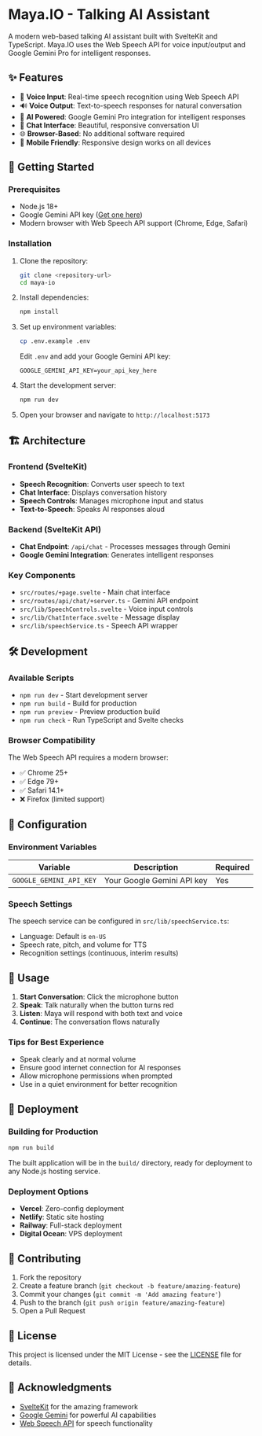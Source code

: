 # Maya.IO - Talking AI Assistant

A modern web-based talking AI assistant built with SvelteKit and TypeScript. Maya.IO uses the Web Speech API for voice input/output and Google Gemini Pro for intelligent responses.

## ✨ Features

- 🎤 **Voice Input**: Real-time speech recognition using Web Speech API
- 🔊 **Voice Output**: Text-to-speech responses for natural conversation
- 🧠 **AI Powered**: Google Gemini Pro integration for intelligent responses
- 💬 **Chat Interface**: Beautiful, responsive conversation UI
- 🌐 **Browser-Based**: No additional software required
- 📱 **Mobile Friendly**: Responsive design works on all devices

## 🚀 Getting Started

### Prerequisites

- Node.js 18+ 
- Google Gemini API key ([Get one here](https://makersuite.google.com/app/apikey))
- Modern browser with Web Speech API support (Chrome, Edge, Safari)

### Installation

1. Clone the repository:
   ```bash
   git clone <repository-url>
   cd maya-io
   ```

2. Install dependencies:
   ```bash
   npm install
   ```

3. Set up environment variables:
   ```bash
   cp .env.example .env
   ```
   
   Edit `.env` and add your Google Gemini API key:
   ```
   GOOGLE_GEMINI_API_KEY=your_api_key_here
   ```

4. Start the development server:
   ```bash
   npm run dev
   ```

5. Open your browser and navigate to `http://localhost:5173`

## 🏗️ Architecture

### Frontend (SvelteKit)
- **Speech Recognition**: Converts user speech to text
- **Chat Interface**: Displays conversation history
- **Speech Controls**: Manages microphone input and status
- **Text-to-Speech**: Speaks AI responses aloud

### Backend (SvelteKit API)
- **Chat Endpoint**: `/api/chat` - Processes messages through Gemini
- **Google Gemini Integration**: Generates intelligent responses

### Key Components
- `src/routes/+page.svelte` - Main chat interface
- `src/routes/api/chat/+server.ts` - Gemini API endpoint
- `src/lib/SpeechControls.svelte` - Voice input controls
- `src/lib/ChatInterface.svelte` - Message display
- `src/lib/speechService.ts` - Speech API wrapper

## 🛠️ Development

### Available Scripts

- `npm run dev` - Start development server
- `npm run build` - Build for production
- `npm run preview` - Preview production build
- `npm run check` - Run TypeScript and Svelte checks

### Browser Compatibility

The Web Speech API requires a modern browser:
- ✅ Chrome 25+
- ✅ Edge 79+
- ✅ Safari 14.1+
- ❌ Firefox (limited support)

## 🔧 Configuration

### Environment Variables

| Variable | Description | Required |
|----------|-------------|----------|
| `GOOGLE_GEMINI_API_KEY` | Your Google Gemini API key | Yes |

### Speech Settings

The speech service can be configured in `src/lib/speechService.ts`:
- Language: Default is `en-US`
- Speech rate, pitch, and volume for TTS
- Recognition settings (continuous, interim results)

## 📝 Usage

1. **Start Conversation**: Click the microphone button
2. **Speak**: Talk naturally when the button turns red
3. **Listen**: Maya will respond with both text and voice
4. **Continue**: The conversation flows naturally

### Tips for Best Experience

- Speak clearly and at normal volume
- Ensure good internet connection for AI responses
- Allow microphone permissions when prompted
- Use in a quiet environment for better recognition

## 🚀 Deployment

### Building for Production

```bash
npm run build
```

The built application will be in the `build/` directory, ready for deployment to any Node.js hosting service.

### Deployment Options

- **Vercel**: Zero-config deployment
- **Netlify**: Static site hosting
- **Railway**: Full-stack deployment
- **Digital Ocean**: VPS deployment

## 🤝 Contributing

1. Fork the repository
2. Create a feature branch (`git checkout -b feature/amazing-feature`)
3. Commit your changes (`git commit -m 'Add amazing feature'`)
4. Push to the branch (`git push origin feature/amazing-feature`)
5. Open a Pull Request

## 📄 License

This project is licensed under the MIT License - see the [LICENSE](LICENSE) file for details.

## 🙏 Acknowledgments

- [SvelteKit](https://kit.svelte.dev/) for the amazing framework
- [Google Gemini](https://ai.google.dev/) for powerful AI capabilities
- [Web Speech API](https://developer.mozilla.org/en-US/docs/Web/API/Web_Speech_API) for speech functionality

